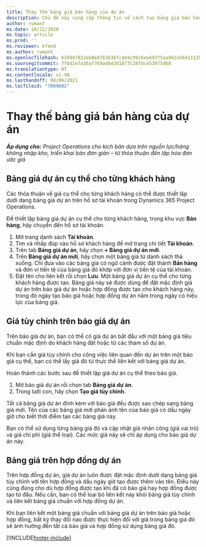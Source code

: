 ```yaml
---
title: Thay thế bảng giá bán hàng của dự án
description: Chủ đề này cung cấp thông tin về cách tạo bảng giá bán hàng tùy chỉnh.
author: rumant
ms.date: 10/22/2020
ms.topic: article
ms.prod: ''
ms.reviewer: kfend
ms.author: rumant
ms.openlocfilehash: b26947822eb8e87b3b36fcde9c99c6ee69375aa942a5641112b9b1109dcaa26c
ms.sourcegitcommit: 7f8d1e7a16af769adb43d1877c28fdce53975db8
ms.translationtype: HT
ms.contentlocale: vi-VN
ms.lasthandoff: 08/06/2021
ms.locfileid: "7009602"
---
```

# <a name="override-project-sales-price-lists"></a>Thay thế bảng giá bán hàng của dự án

_**Áp dụng cho:** Project Operations cho kịch bản dựa trên nguồn lực/hàng không nhập kho, triển khai bản đơn giản – từ thỏa thuận đến lập hóa đơn ước giá_

## <a name="customer-specific-project-price-lists"></a>Bảng giá dự án cụ thể cho từng khách hàng

Các thỏa thuận về giá cụ thể cho từng khách hàng có thể được thiết lập dưới dạng bảng giá dự án trên hồ sơ tài khoản trong Dynamics 365 Project Operations.

Để thiết lập bảng giá dự án cụ thể cho từng khách hàng, trong khu vực **Bán hàng**, hãy chuyển đến hồ sơ tài khoản.

1. Mở trang danh sách **Tài khoản**.
2. Tìm và nhấp đúp vào hồ sơ khách hàng để mở trang chi tiết **Tài khoản**.
3. Trên tab **Bảng giá dự án**, hãy chọn **+ Bảng giá dự án mới**.
4. Trên **Bảng giá dự án mới**, hãy chọn một bảng giá từ danh sách thả xuống. Chỉ đưa vào các bảng giá có ngữ cảnh được đặt thành **Bán hàng** và đơn vị tiền tệ của bảng giá đó khớp với đơn vị tiền tệ của tài khoản.
5. Đặt tên cho liên kết rồi chọn **Lưu**. Một bảng giá dự án cụ thể cho từng khách hàng được tạo. Bảng giá này sẽ được dùng để đặt mặc định giá dự án trên báo giá dự án hoặc hợp đồng được tạo cho khách hàng này, trong đó ngày tạo báo giá hoặc hợp đồng dự án nằm trong ngày có hiệu lực của bảng giá.

## <a name="custom-pricing-on-project-quotes"></a>Giá tùy chỉnh trên báo giá dự án

Trên báo giá dự án, bạn có thể có giá dự án bắt đầu với một bảng giá tiêu chuẩn mặc định do khách hàng đặt hoặc từ các tham số dự án.

Khi bạn cần giá tùy chỉnh cho công việc liên quan đến dự án trên một báo giá cụ thể, bạn có thể lấy giá đó từ thực thể liên kết với bảng giá dự án.

Hoàn thành các bước sau để thiết lập giá dự án cụ thể theo báo giá.

1. Mở báo giá dự án rồi chọn tab **Bảng giá dự án**.
2. Trong lưới con, hãy chọn **Tạo giá tùy chỉnh**.

Tất cả bảng giá dự án đính kèm với báo giá đều được sao chép sang bảng giá mới. Tên của các bảng giá mới phản ánh tên của báo giá có dấu ngày giờ cho biết thời điểm tạo các bảng giá này.

Bạn có thể sử dụng từng bảng giá đó và cập nhật giá nhân công (giá vai trò) và giá chi phí (giá thể loại). Các mức giá này sẽ chỉ áp dụng cho báo giá dự án này.

## <a name="price-lists-on-a-project-contract"></a>Bảng giá trên hợp đồng dự án

Trên hợp đồng dự án, giá dự án luôn được đặt mặc định dưới dạng bảng giá tùy chỉnh với tên hợp đồng và dấu ngày giờ tạo được thêm vào tên. Điều này cũng đúng cho dù hợp đồng được tạo khi đã có báo giá hay hợp đồng được tạo từ đầu. Nếu cần, bạn có thể loại bỏ liên kết này khỏi bảng giá tùy chỉnh và liên kết bảng giá chuẩn với hợp đồng dự án.

Khi bạn liên kết một bảng giá chuẩn với bảng giá dự án trên báo giá hoặc hợp đồng, bất kỳ thay đổi nào được thực hiện đối với giá trong bảng giá đó sẽ ảnh hưởng đến tất cả báo giá và hợp đồng sử dụng bảng giá đó.


[!INCLUDE[footer-include](../includes/footer-banner.md)]